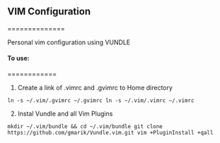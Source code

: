 ## VIM Configuration
==============

Personal vim configuration using VUNDLE

#### To use:
============

1) Create a link of .vimrc and .gvimrc to Home directory

``
  ln -s ~/.vim/.gvimrc ~/.gvimrc
  ln -s ~/.vim/.vimrc ~/.vimrc
``

2) Instal Vundle and all Vim Plugins

``
  mkdir ~/.vim/bundle && cd ~/.vim/bundle
  git clone https://github.com/gmarik/Vundle.vim.git
  vim +PluginInstall +qall
``
